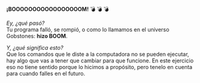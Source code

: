 **¡BOOOOOOOOOOOOOOOOOM!** :bomb: :bomb: :bomb:

_Ey, ¿qué pasó?_<br>
Tu programa falló, se rompió, o como lo llamamos en el universo Gobstones: **hizo BOOM**.

_Y, ¿qué significa esto?_<br>
Que los comandos que le diste a la computadora no se pueden ejecutar, hay algo que vas a tener que cambiar para que funcione. En este ejercicio eso no tiene sentido porque lo hicimos a propósito, pero tenelo en cuenta para cuando falles en el futuro.